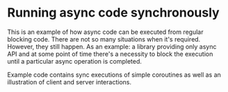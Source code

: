 # Running async code synchronously

This is an example of how async code can be executed from regular blocking code. There are not so many situations when it's required. However, they still happen. 
As an example: a library providing only async API and at some point of time there's a necessity to block the execution until a particular async operation is completed. 

Example code contains sync executions of simple coroutines as well as an illustration of client and server interactions.